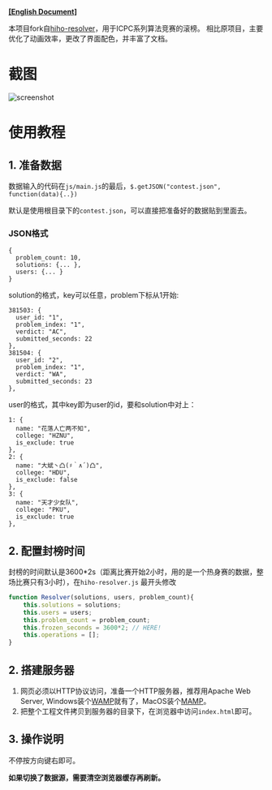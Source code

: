 **[\[English Document\]](README.en.md)**

本项目fork自[hiho-resolver](https://github.com/hiho-coder/hiho-resolver)，用于ICPC系列算法竞赛的滚榜。
相比原项目，主要优化了动画效率，更改了界面配色，并丰富了文档。

# 截图

![screenshot](screenshots/shot1.gif)

# 使用教程

## 1. 准备数据

数据输入的代码在`js/main.js`的最后，`$.getJSON("contest.json", function(data){..})`

默认是使用根目录下的`contest.json`，可以直接把准备好的数据贴到里面去。

### JSON格式

```
{
  problem_count: 10,
  solutions: {... },
  users: {... }
}
```

solution的格式，key可以任意，problem下标从1开始:

```
381503: {
  user_id: "1",
  problem_index: "1",
  verdict: "AC",
  submitted_seconds: 22
},
381504: {
  user_id: "2",
  problem_index: "1",
  verdict: "WA",
  submitted_seconds: 23
},
```

user的格式，其中key即为user的id，要和solution中对上：

```
1: {
  name: "花落人亡两不知",
  college: "HZNU",
  is_exclude: true
},
2: {
  name: "大斌丶凸(♯｀∧´)凸",
  college: "HDU",
  is_exclude: false
},
3: {
  name: "天才少女队",
  college: "PKU",
  is_exclude: true
},
```

## 2. 配置封榜时间

封榜的时间默认是3600\*2s（距离比赛开始2小时，用的是一个热身赛的数据，整场比赛只有3小时），在`hiho-resolver.js` 最开头修改

```javascript
function Resolver(solutions, users, problem_count){
	this.solutions = solutions;
	this.users = users;
	this.problem_count = problem_count;
	this.frozen_seconds = 3600*2; // HERE!
	this.operations = [];
}
```

## 2. 搭建服务器

1. 网页必须以HTTP协议访问，准备一个HTTP服务器，推荐用Apache Web Server, Windows装个[WAMP](https://www.wampserver.com/en/)就有了，MacOS装个[MAMP](https://www.mamp.info/en/mamp/mac/)。
2. 把整个工程文件拷贝到服务器的目录下，在浏览器中访问`index.html`即可。

## 3. 操作说明

不停按方向键右即可。

**如果切换了数据源，需要清空浏览器缓存再刷新。**
